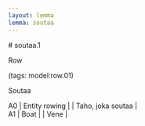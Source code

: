 ```yaml
---
layout: lemma
lemma: soutaa
---
```


<div class="sense">
# <span class="sensename">soutaa.1</span>

<span class="description">Row</span>

(tags: model:row.01)

<span class="description">Soutaa</span>

A0 | Entity rowing |   | Taho, joka soutaa |  
A1 | Boat |   | Vene |  

</div>

